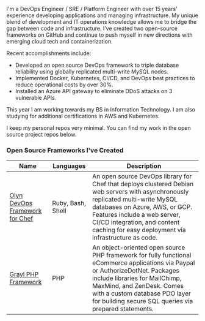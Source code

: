 I'm a DevOps Engineer / SRE / Platform Engineer with over 15 years' experience developing applications and managing infrastructure. My unique blend of development and IT operations knowledge allows me to bridge the gap between code and infrastructure. I’ve created two open-source frameworks on GitHub and continue to push myself in new directions with emerging cloud tech and containerization.

Recent accomplishments include:

- Developed an open source DevOps framework to triple database reliability using globally replicated multi-write MySQL nodes.
- Implemented Docker, Kubernetes, CI/CD, and DevOps best practices to reduce operational costs by over 30%.
- Installed an Azure API gateway to eliminate DDoS attacks on 3 vulnerable APIs.

This year I am working towards my BS in Information Technology. I am also studying for additional certifications in AWS and Kubernetes.

I keep my personal repos very minimal. You can find my work in the open source project repos below.

### Open Source Frameworks I've Created

| Name | Languages | Description |
|--------------------------|---|---|
| [Olyn DevOps Framework for Chef](https://github.com/olyn-chef) | Ruby, Bash, Shell | An open source DevOps library for Chef that deploys clustered Debian web servers with asynchronously replicated multi-write MySQL databases on Azure, AWS, or GCP. Features include a web server, CI/CD integration, and content caching for easy deployment via infrastructure as code. |
| [Grayl PHP Framework](https://github.com/grayl-php) | PHP | An object-oriented open source PHP framework for fully functional eCommerce applications via Paypal or AuthorizeDotNet. Packages include libraries for MailChimp, MaxMind, and ZenDesk. Comes with a custom database PDO layer for building secure SQL queries via prepared statements. |
